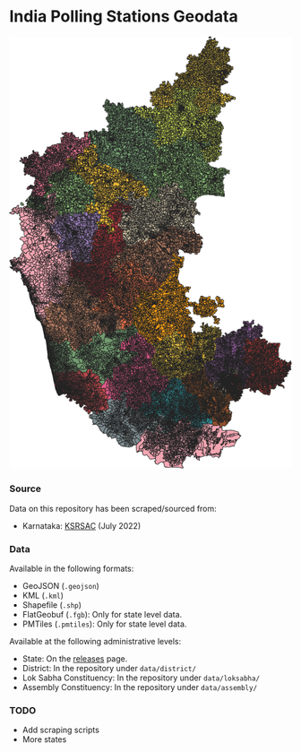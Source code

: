 # India Polling Stations Geodata

![Karnataka Polling Station Boundaries](karnataka.png)

### Source

Data on this repository has been scraped/sourced from:

- Karnataka: [KSRSAC](https://kgis.ksrsac.in/pollinginfo/) (July 2022)

### Data

Available in the following formats:

- GeoJSON (`.geojson`)
- KML (`.kml`)
- Shapefile (`.shp`)
- FlatGeobuf (`.fgb`): Only for state level data.
- PMTiles (`.pmtiles`): Only for state level data.

Available at the following administrative levels:
- State: On the [releases](https://github.com/Vonter/india-polling-stations/releases) page.
- District: In the repository under `data/district/`
- Lok Sabha Constituency: In the repository under `data/loksabha/`
- Assembly Constituency: In the repository under `data/assembly/`

### TODO

- Add scraping scripts
- More states
